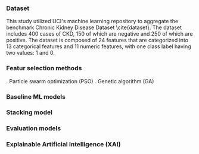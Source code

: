 
### Dataset
 This study utilized UCI's machine learning repository to aggregate the benchmark Chronic Kidney Disease Dataset \cite{dataset}. The dataset includes 400 cases of CKD, 150 of which are negative and 250 of which are positive. The dataset is composed of 24 features that are categorized into 13 categorical features and 11 numeric features, with one class label having two values: 1 and 0. 

 ### Featur selection methods
 .  Particle swarm optimization (PSO) 
 .  Genetic algorithm (GA) 

 ### Baseline ML models

 ### Stacking model

 ### Evaluation models

 ### Explainable Artificial Intelligence  (XAI)
